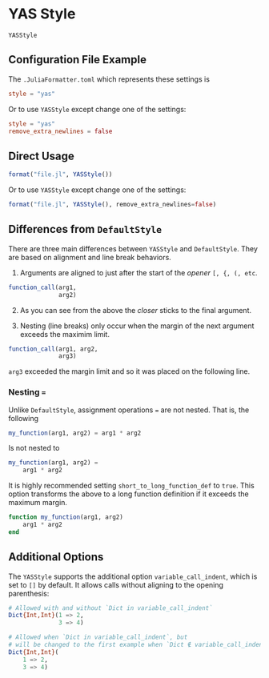 # YAS Style

```@docs
YASStyle
```

## Configuration File Example

The `.JuliaFormatter.toml` which represents these settings is

```toml
style = "yas"
```

Or to use `YASStyle` except change one of the settings:

```toml
style = "yas"
remove_extra_newlines = false
```

## Direct Usage

```julia
format("file.jl", YASStyle())
```

Or to use `YASStyle` except change one of the settings:

```julia
format("file.jl", YASStyle(), remove_extra_newlines=false)
```

## Differences from `DefaultStyle`

There are three main differences between `YASStyle` and `DefaultStyle`. They are based
on alignment and line break behaviors.

 1. Arguments are aligned to just after the start of the *opener* `[, {, (, etc`.

```julia
function_call(arg1,
              arg2)
```

 2. As you can see from the above the *closer* sticks to the final argument.

 3. Nesting (line breaks) only occur when the margin of the next argument exceeds
    the maximim limit.

```julia
function_call(arg1, arg2,
              arg3)
```

`arg3` exceeded the margin limit and so it was placed on the following line.

### Nesting `=`

Unlike `DefaultStyle`, assignment operations `=` are not nested. That
is, the following

```julia
my_function(arg1, arg2) = arg1 * arg2
```

Is not nested to

```julia
my_function(arg1, arg2) =
    arg1 * arg2
```

It is highly recommended setting `short_to_long_function_def` to `true`. This option
transforms the above to a long function definition if it exceeds the maximum margin.

```julia
function my_function(arg1, arg2)
    arg1 * arg2
end
```

## Additional Options

The `YASStyle` supports the additional option `variable_call_indent`,
which is set to `[]` by default.
It allows calls without aligning to the opening parenthesis:

```julia
# Allowed with and without `Dict in variable_call_indent`
Dict{Int,Int}(1 => 2,
              3 => 4)

# Allowed when `Dict in variable_call_indent`, but
# will be changed to the first example when `Dict ∉ variable_call_indent`.
Dict{Int,Int}(
    1 => 2,
    3 => 4)
```
